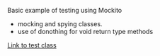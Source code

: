 Basic example of testing using Mockito

- mocking and spying classes.
- use of donothing for void return type methods

[Link to test class](TestingJavaPrograms/src/test/java/com/example/testj/example/TodoBusinessImpTest.java)
